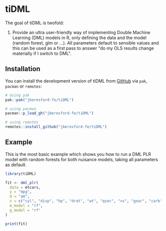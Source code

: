 <!-- badges: start -->
<!-- badges: end -->

# tiDML

The goal of tiDML is twofold:
1. Provide an ultra user-friendly way of implementing Double Machine Learning (DML) models in R, only defining the data and the model (random forest, glm or ...). All parameters default to sensible values and this can be used as a first pass to answer "do my OLS results change materially if I switch to DML".


## Installation

You can install the development version of tiDML from [GitHub](https://github.com/) via `pak`, `pacman` or `remotes`:

``` r
# Using pak
pak::pak("jberesford-fe/tiDML")

# using pacman
pacman::p_load_gh("jberesford-fe/tiDML")

# using remotes
remotes::install_github("jberesford-fe/tiDML")
```

## Example

This is the most basic example which shows you how to run a DML PLR model with random forests for both nuisance models, taking all parameters as default.

``` r
library(tiDML)

fit <- dml_plr(
  data = mtcars,
  y = "mpg",
  d = "am",
  x = c("cyl", "disp", "hp", "drat", "wt", "qsec", "vs", "gear", "carb"),
  m_model = "rf",
  g_model = "rf"
) 

print(fit)
```

